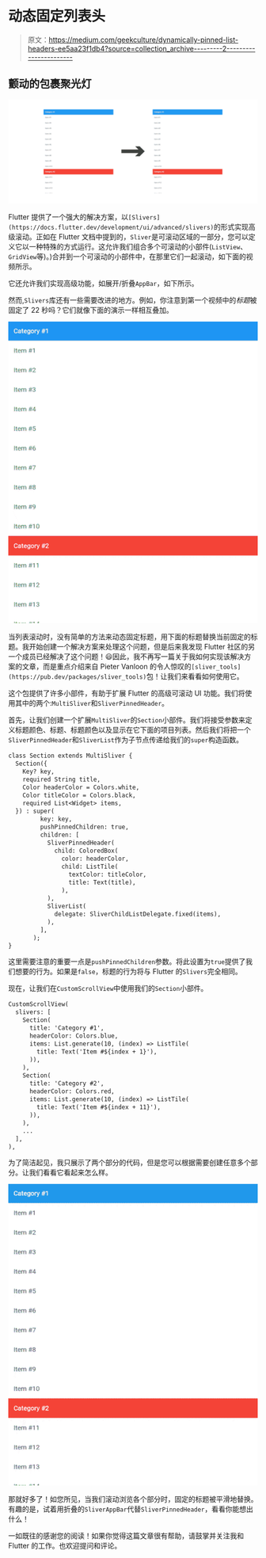 # 动态固定列表头

> 原文：<https://medium.com/geekculture/dynamically-pinned-list-headers-ee5aa23f1db4?source=collection_archive---------2----------------------->

## 颤动的包裹聚光灯

![](img/76997b0017d79afbfabc450e7bd602de.png)

Flutter 提供了一个强大的解决方案，以`[Slivers](https://docs.flutter.dev/development/ui/advanced/slivers)`的形式实现高级滚动。正如在 Flutter 文档中提到的，`Sliver`是可滚动区域的一部分，您可以定义它以一种特殊的方式运行。这允许我们组合多个可滚动的小部件(`ListView`、`GridView`等)。)合并到一个可滚动的小部件中，在那里它们一起滚动，如下面的视频所示。

它还允许我们实现高级功能，如展开/折叠`AppBar`，如下所示。

然而,`Slivers`库还有一些需要改进的地方。例如，你注意到第一个视频中的*标题*被固定了 22 秒吗？它们就像下面的演示一样相互叠加。

![](img/94d0cdf4e62b311c091b56e8f4aa7ed1.png)

当列表滚动时，没有简单的方法来动态固定标题，用下面的标题替换当前固定的标题。我开始创建一个解决方案来处理这个问题，但是后来我发现 Flutter 社区的另一个成员已经解决了这个问题！😃因此，我不再写一篇关于我如何实现该解决方案的文章，而是重点介绍来自 Pieter Vanloon 的令人惊叹的`[sliver_tools](https://pub.dev/packages/sliver_tools)`包！让我们来看看如何使用它。

这个包提供了许多小部件，有助于扩展 Flutter 的高级可滚动 UI 功能。我们将使用其中的两个:`MultiSliver`和`SliverPinnedHeader`。

首先，让我们创建一个扩展`MultiSliver`的`Section`小部件。我们将接受参数来定义标题颜色、标题、标题颜色以及显示在它下面的项目列表。然后我们将把一个`SliverPinnedHeader`和`SliverList`作为子节点传递给我们的`super`构造函数。

```
class Section extends MultiSliver {
  Section({
    Key? key,
    required String title,
    Color headerColor = Colors.white,
    Color titleColor = Colors.black,
    required List<Widget> items,
  }) : super(
         key: key,
         pushPinnedChildren: true,
         children: [
           SliverPinnedHeader(
             child: ColoredBox(
               color: headerColor,
               child: ListTile(
                 textColor: titleColor,
                 title: Text(title),
               ),
           ),
           SliverList(
             delegate: SliverChildListDelegate.fixed(items),
           ),
         ],
       );
}
```

这里需要注意的重要一点是`pushPinnedChildren`参数。将此设置为`true`提供了我们想要的行为。如果是`false`，标题的行为将与 Flutter 的`Slivers`完全相同。

现在，让我们在`CustomScrollView`中使用我们的`Section`小部件。

```
CustomScrollView(
  slivers: [
    Section(
      title: 'Category #1',
      headerColor: Colors.blue,
      items: List.generate(10, (index) => ListTile(
        title: Text('Item #${index + 1}'),
      )),
    ),
    Section(
      title: 'Category #2',
      headerColor: Colors.red,
      items: List.generate(10, (index) => ListTile(
        title: Text('Item #${index + 11}'),
      )),
    ),
    ...
  ],
),
```

为了简洁起见，我只展示了两个部分的代码，但是您可以根据需要创建任意多个部分。让我们看看它看起来怎么样。

![](img/9c8041923632c8ddbca1b96727207c39.png)

那就好多了！如您所见，当我们滚动浏览各个部分时，固定的标题被平滑地替换。有趣的是，试着用折叠的`SliverAppBar`代替`SliverPinnedHeader`，看看你能想出什么！

一如既往的感谢您的阅读！如果你觉得这篇文章很有帮助，请鼓掌并关注我和 Flutter 的工作。也欢迎提问和评论。
